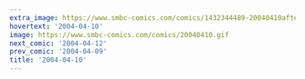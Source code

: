 ```yaml
---
extra_image: https://www.smbc-comics.com/comics/1432344489-20040410after.png
hovertext: '2004-04-10'
image: https://www.smbc-comics.com/comics/20040410.gif
next_comic: '2004-04-12'
prev_comic: '2004-04-09'
title: '2004-04-10'
---
```


